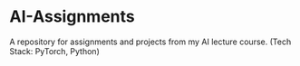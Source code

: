 # AI-Assignments
A repository for assignments and projects from my AI lecture course. (Tech Stack: PyTorch, Python)
